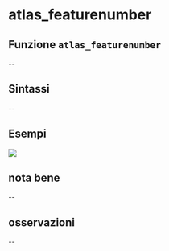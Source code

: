 # atlas\_featurenumber

## Funzione `atlas_featurenumber`

--

## Sintassi

--

## Esempi

![](https://github.com/pigreco/HfcQGIS/tree/852bbb62a0d5b7739914d4de0ea5b1ebbb5d81d1/img/variabili/atlas_featurenumber/atlas_featurenumber1.png)

## nota bene

--

## osservazioni

--

